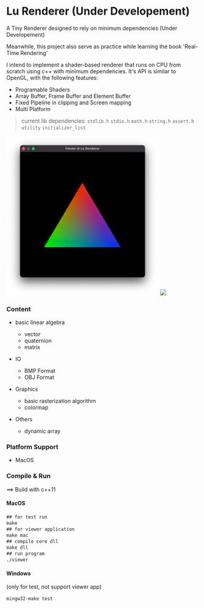 # Lu Renderer (Under Developement)

A Tiny Renderer designed to rely on minimum dependencies (Under Developement)

Meanwhile, this project also serve as practice while learning the book 'Real-Time Rendering'

I intend to implement a shader-based renderer that runs on CPU from scratch using c++ with minimum dependencies. It's API is similar to OpenGL, with the following features:

- Programable Shaders
- Array Buffer, Frame Buffer and Element Buffer
- Fixed Pipeline in clipping and Screen mapping
- Multi Platform

> current lib dependencies:  `stdlib.h`   `stdio.h`   `math.h`   `string.h`   `assert.h`   `utility`   `initializer_list`

<img src="images/triangle_rasterization.webp" width="400px" />

<img src="images/wireframe_bunny.gif" width="400px" />

### Content

- basic linear algebra
  - vector
  - quaternion
  - matrix

- IO
  - BMP Format
  - OBJ Format

- Graphics
  - basic rasterization algorithm
  - colormap

- Others
  - dynamic array

### Platform Support

- MacOS

### Compile & Run

==> Build with c++11

#### MacOS

```shell
## for test run
make
## for viewer application
make mac
## compile core dll
make dll
## run program
./viewer
```

#### Windows 

(only for test, not support viewer app)

```shell
mingw32-make test
```
